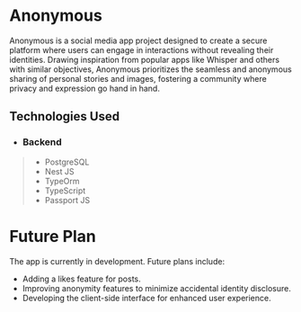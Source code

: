 # Anonymous

Anonymous is a social media app project designed to create a secure platform where users can engage in interactions without revealing their identities. Drawing inspiration from popular apps like Whisper and others with similar objectives, Anonymous prioritizes the seamless and anonymous sharing of personal stories and images, fostering a community where privacy and expression go hand in hand.

## Technologies Used

- ### Backend

> - PostgreSQL
> - Nest JS
> - TypeOrm
> - TypeScript
> - Passport JS

# Future Plan

The app is currently in development. Future plans include:

- Adding a likes feature for posts.
- Improving anonymity features to minimize accidental identity disclosure.
- Developing the client-side interface for enhanced user experience.
